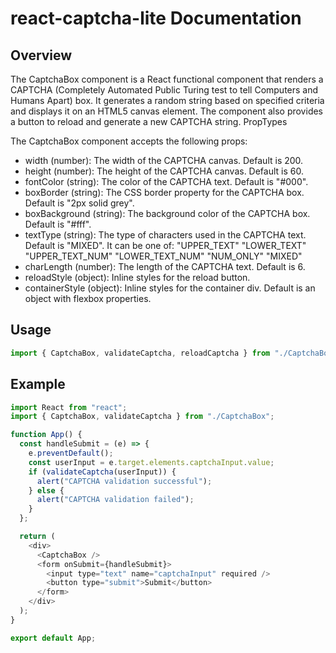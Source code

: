 # react-captcha-lite Documentation

## Overview

The CaptchaBox component is a React functional component that renders a CAPTCHA (Completely Automated Public Turing test to tell Computers and Humans Apart) box. It generates a random string based on specified criteria and displays it on an HTML5 canvas element. The component also provides a button to reload and generate a new CAPTCHA string.
PropTypes

The CaptchaBox component accepts the following props:

- width (number): The width of the CAPTCHA canvas. Default is 200.
- height (number): The height of the CAPTCHA canvas. Default is 60.
- fontColor (string): The color of the CAPTCHA text. Default is "#000".
- boxBorder (string): The CSS border property for the CAPTCHA box. Default is "2px solid grey".
- boxBackground (string): The background color of the CAPTCHA box. Default is "#fff".
- textType (string): The type of characters used in the CAPTCHA text. Default is "MIXED". It can be one of: "UPPER_TEXT"
  "LOWER_TEXT"
  "UPPER_TEXT_NUM"
  "LOWER_TEXT_NUM"
  "NUM_ONLY"
  "MIXED"
- charLength (number): The length of the CAPTCHA text. Default is 6.
- reloadStyle (object): Inline styles for the reload button.
- containerStyle (object): Inline styles for the container div. Default is an object with flexbox properties.

## Usage

```javascript
import { CaptchaBox, validateCaptcha, reloadCaptcha } from "./CaptchaBox";
```

## Example

```javascript
import React from "react";
import { CaptchaBox, validateCaptcha } from "./CaptchaBox";

function App() {
  const handleSubmit = (e) => {
    e.preventDefault();
    const userInput = e.target.elements.captchaInput.value;
    if (validateCaptcha(userInput)) {
      alert("CAPTCHA validation successful");
    } else {
      alert("CAPTCHA validation failed");
    }
  };

  return (
    <div>
      <CaptchaBox />
      <form onSubmit={handleSubmit}>
        <input type="text" name="captchaInput" required />
        <button type="submit">Submit</button>
      </form>
    </div>
  );
}

export default App;
```
